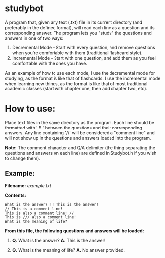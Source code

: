 # studybot
A program that, given any text (.txt) file in its current directory (and preferably in the defined format), will read each line as a question and its corresponding answer. The program lets you "study" the questions and answers in one of two ways:
1. Decremental Mode - Start with every question, and remove questions when you're comfortable with them (traditional flashcard style).
2. Incremental Mode - Start with one question, and add them as you feel comfortable with the ones you have.

As an example of how to use each mode, I use the decremental mode for studying, as the format is like that of flashcards. I use the incremental mode when learning new things, as the format is like that of most traditional academic classes (start with chapter one, then add chapter two, etc).

# How to use: 
Place text files in the same directory as the program. Each line should be formatted with ' !! ' between the questions and their corresponding answers. Any line containing '//' will be considered a "comment line" and will not show up in the questions and answers loaded into the program. 

**Note:** The comment character and Q/A delimiter (the thing separating the questions and answers on each line) are defined in Studybot.h if you wish to change them).

## Example:
**Filename:** *example.txt*

**Contents:**
```
What is the answer? !! This is the answer!
// This is a comment line!
This is also a comment line! //
This is /// also a comment line!
What is the meaning of life? 
```
**From this file, the following questions and answers will be loaded:**

1. **Q.** What is the answer? **A.** This is the answer!

2. **Q.** What is the meaning of life? **A.** No answer provided.
